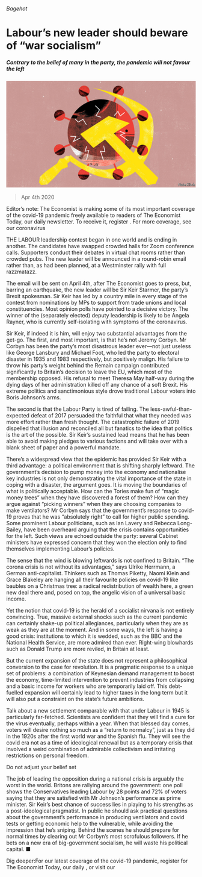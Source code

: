 ###### Bagehot

# Labour’s new leader should beware of “war socialism” 

##### Contrary to the belief of many in the party, the pandemic will not favour the left 

![image](images/20200404_BRD000_0.jpg) 

> Apr 4th 2020 

Editor’s note: The Economist is making some of its most important coverage of the covid-19 pandemic freely available to readers of The Economist Today, our daily newsletter. To receive it, register . For more coverage, see our coronavirus 

THE LABOUR leadership contest began in one world and is ending in another. The candidates have swapped crowded halls for Zoom conference calls. Supporters conduct their debates in virtual chat rooms rather than crowded pubs. The new leader will be announced in a round-robin email rather than, as had been planned, at a Westminster rally with full razzmatazz.

The email will be sent on April 4th, after The Economist goes to press, but, barring an earthquake, the new leader will be Sir Keir Starmer, the party’s Brexit spokesman. Sir Keir has led by a country mile in every stage of the contest from nominations by MPs to support from trade unions and local constituencies. Most opinion polls have pointed to a decisive victory. The winner of the (separately elected) deputy leadership is likely to be Angela Rayner, who is currently self-isolating with symptoms of the coronavirus.


Sir Keir, if indeed it is him, will enjoy two substantial advantages from the get-go. The first, and most important, is that he’s not Jeremy Corbyn. Mr Corbyn has been the party’s most disastrous leader ever—not just useless like George Lansbury and Michael Foot, who led the party to electoral disaster in 1935 and 1983 respectively, but positively malign. His failure to throw his party’s weight behind the Remain campaign contributed significantly to Britain’s decision to leave the EU, which most of the membership opposed. His refusal to meet Theresa May half-way during the dying days of her administration killed off any chance of a soft Brexit. His extreme politics and sanctimonious style drove traditional Labour voters into Boris Johnson’s arms.

The second is that the Labour Party is tired of failing. The less-awful-than-expected defeat of 2017 persuaded the faithful that what they needed was more effort rather than fresh thought. The catastrophic failure of 2019 dispelled that illusion and reconciled all but fanatics to the idea that politics is the art of the possible. Sir Keir’s sustained lead means that he has been able to avoid making pledges to various factions and will take over with a blank sheet of paper and a powerful mandate.

There’s a widespread view that the epidemic has provided Sir Keir with a third advantage: a political environment that is shifting sharply leftward. The government’s decision to pump money into the economy and nationalise key industries is not only demonstrating the vital importance of the state in coping with a disaster, the argument goes. It is moving the boundaries of what is politically acceptable. How can the Tories make fun of “magic money trees” when they have discovered a forest of them? How can they argue against “picking winners” when they are choosing companies to make ventilators? Mr Corbyn says that the government’s response to covid-19 proves that he was “absolutely right” to call for higher public spending. Some prominent Labour politicians, such as Ian Lavery and Rebecca Long-Bailey, have been overheard arguing that the crisis contains opportunities for the left. Such views are echoed outside the party: several Cabinet ministers have expressed concern that they won the election only to find themselves implementing Labour’s policies.

The sense that the wind is blowing leftwards is not confined to Britain. “The corona crisis is not without its advantages,” says Ulrike Herrmann, a German anti-capitalist. Thinkers such as Thomas Piketty, Naomi Klein and Grace Blakeley are hanging all their favourite policies on covid-19 like baubles on a Christmas tree: a radical redistribution of wealth here, a green new deal there and, posed on top, the angelic vision of a universal basic income.

Yet the notion that covid-19 is the herald of a socialist nirvana is not entirely convincing. True, massive external shocks such as the current pandemic can certainly shake-up political allegiances, particularly when they are as weak as they are at the moment. And in some ways, the left is having a good crisis: institutions to which it is wedded, such as the BBC and the National Health Service, are more admired than ever. Right-wing blowhards such as Donald Trump are more reviled, in Britain at least.

But the current expansion of the state does not represent a philosophical conversion to the case for revolution. It is a pragmatic response to a unique set of problems: a combination of Keynesian demand management to boost the economy, time-limited intervention to prevent industries from collapsing and a basic income for workers who are temporarily laid off. This debt-fuelled expansion will certainly lead to higher taxes in the long term but it will also put a constraint on the state’s future ambitions.

Talk about a new settlement comparable with that under Labour in 1945 is particularly far-fetched. Scientists are confident that they will find a cure for the virus eventually, perhaps within a year. When that blessed day comes, voters will desire nothing so much as a “return to normalcy”, just as they did in the 1920s after the first world war and the Spanish flu. They will see the covid era not as a time of ideological renewal but as a temporary crisis that involved a weird combination of admirable collectivism and irritating restrictions on personal freedom.

Do not adjust your belief set

The job of leading the opposition during a national crisis is arguably the worst in the world. Britons are rallying around the government: one poll shows the Conservatives leading Labour by 28 points and 72% of voters saying that they are satisfied with Mr Johnson’s performance as prime minister. Sir Keir’s best chance of success lies in playing to his strengths as a post-ideological pragmatist. In public he should ask practical questions about the government’s performance in producing ventilators and covid tests or getting economic help to the vulnerable, while avoiding the impression that he’s sniping. Behind the scenes he should prepare for normal times by clearing out Mr Corbyn’s most scrofulous followers. If he bets on a new era of big-government socialism, he will waste his political capital. ■

Dig deeper:For our latest coverage of the covid-19 pandemic, register for The Economist Today, our daily , or visit our 

